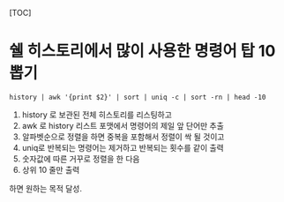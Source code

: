 [TOC]

# 쉘 히스토리에서 많이 사용한 명령어 탑 10 뽑기

```
history | awk '{print $2}' | sort | uniq -c | sort -rn | head -10
```


  1. history 로 보관된 전체 히스토리를 리스팅하고
  2. awk 로 history 리스트 포맷에서 명령어의 제일 앞 단어만 추출
  3. 알파벳순으로 정렬을 하면 중복을 포함해서 정렬이 싹 될 것이고
  4. uniq로 반복되는 명령어는 제거하고 반복되는 횟수를 같이 출력
  5. 숫자값에 따른 거꾸로 정렬을 한 다음
  6. 상위 10 줄만 출력

하면 원하는 목적 달성.
